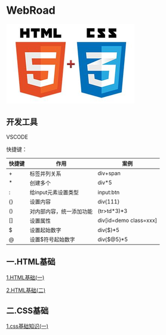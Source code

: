 # WebRoad

![title](./src/title.jpeg)

## 开发工具

VSCODE

快捷键：

| 快捷键 | 作用 | 案例 |
| ------ | ---- | ---- |
| + | 标签并列关系   |   div+span   |
| * | 创建多个 | div\*5 |
| : | 给input元素设置类型 | input:btn |
| {} | 设置内容 | div{111} |
| () | 对内部内容，统一添加功能 | (tr>td\*3)\*3 |
| [] | 设置属性 | div[id=demo class=xxx] |
| $ | 设置起始数字 | div{$}\*5 |
| @ | 设置$符号起始数字 | div{$@5}\*5 |

## 一.HTML基础

[1.HTML基础(一)](./book/1.html基础(一).md)

[2.HTML基础(二)](./book/2.html基础(二).md)

## 二.CSS基础

[1.css基础知识(一)](./book/2.css基础(一).md)

